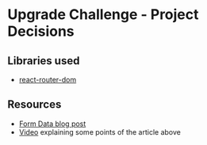 # Upgrade Challenge - Project Decisions

## Libraries used

- [react-router-dom](https://reactrouter.com/home)

## Resources

- [Form Data blog post](https://reacttraining.com/blog/react-and-form-data)
- [Video](https://www.youtube.com/watch?v=_QpTQrxzY8A) explaining some points of the article above